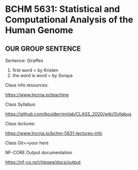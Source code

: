 # BCHM 5631: Statistical and Computational Analysis of the Human Genome

## OUR GROUP SENTENCE

Sentence: Giraffes

1. first word = by Kristen
2. the word is word = by Soraya


Class info resources: 

https://www.lncrna.io/teaching


Class Syllabus: 

https://github.com/boulderrinnlab/CLASS_2020/wiki/Syllabus


Class lectures: 

https://www.lncrna.io/bchm-5631-lectures-info

Class Git==your here

NF-CORE Output documentation

https://nf-co.re/chipseq/docs/output

